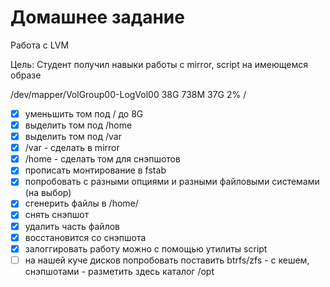 # Домашнее задание

Работа с LVM

Цель: Студент получил навыки работы с mirror, script на имеющемся образе

/dev/mapper/VolGroup00-LogVol00 38G 738M 37G 2% /

- [x] уменьшить том под / до 8G 
- [x] выделить том под /home
- [x] выделить том под /var
- [x] /var - сделать в mirror
- [x] /home - сделать том для снэпшотов
- [x] прописать монтирование в fstab
- [x] попробовать с разными опциями и разными файловыми системами (на выбор)
- [x] сгенерить файлы в /home/
- [x] снять снэпшот
- [x] удалить часть файлов
- [x] восстановится со снэпшота
- [x] залоггировать работу можно с помощью утилиты script
- [ ] на нашей куче дисков попробовать поставить btrfs/zfs - с кешем, снэпшотами - разметить здесь каталог /opt
